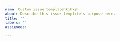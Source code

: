 ```yaml
---
name: Custom issue templatehkjhkjh
about: Describe this issue template's purpose here.
title: ''
labels: ''
assignees: ''

---
```



